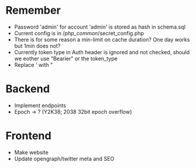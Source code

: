 # Remember
- Password 'admin' for account 'admin' is stored as hash in schema.sql
- Current config is in /_php_common_/secret_config.php
- There is for some reason a min-limit on cache duration? One day works but 1min does not?
- Currently token type in Auth header is ignored and not checked, should we eother use "Bearier" or the token_type
- Replace ' with "

# Backend
- Implement endpoints
- Epoch -> ? (Y2K38; 2038 32bit epoch overflow)

# Frontend
- Make website
- Update opengraph/twitter meta and SEO
